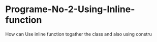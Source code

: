 # Programe-No-2-Using-Inline-function
How can Use inline function togather the class and also using constru
